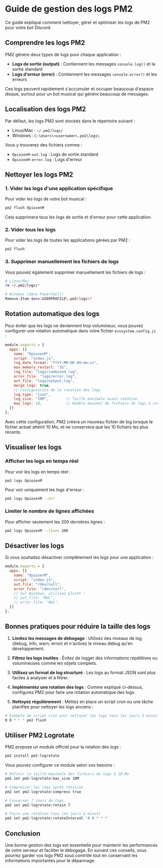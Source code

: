# Guide de gestion des logs PM2

Ce guide explique comment nettoyer, gérer et optimiser les logs de PM2 pour votre bot Discord.

## Comprendre les logs PM2

PM2 génère deux types de logs pour chaque application :
- **Logs de sortie (output)** : Contiennent les messages `console.log()` et la sortie standard
- **Logs d'erreur (error)** : Contiennent les messages `console.error()` et les erreurs

Ces logs peuvent rapidement s'accumuler et occuper beaucoup d'espace disque, surtout pour un bot musical qui génère beaucoup de messages.

## Localisation des logs PM2

Par défaut, les logs PM2 sont stockés dans le répertoire suivant :
- Linux/Mac : `~/.pm2/logs/`
- Windows : `C:\Users\<username>\.pm2\logs\`

Vous y trouverez des fichiers comme :
- `OpiozenM-out.log` : Logs de sortie standard
- `OpiozenM-error.log` : Logs d'erreur

## Nettoyer les logs PM2

### 1. Vider les logs d'une application spécifique

Pour vider les logs de votre bot musical :

```bash
pm2 flush OpiozenM
```

Cela supprimera tous les logs de sortie et d'erreur pour cette application.

### 2. Vider tous les logs

Pour vider les logs de toutes les applications gérées par PM2 :

```bash
pm2 flush
```

### 3. Supprimer manuellement les fichiers de logs

Vous pouvez également supprimer manuellement les fichiers de logs :

```bash
# Linux/Mac
rm ~/.pm2/logs/*

# Windows (dans PowerShell)
Remove-Item $env:USERPROFILE\.pm2\logs\*
```

## Rotation automatique des logs

Pour éviter que les logs ne deviennent trop volumineux, vous pouvez configurer une rotation automatique dans votre fichier `ecosystem.config.js` :

```javascript
module.exports = {
  apps: [{
    name: "OpiozenM",
    script: "index.js",
    log_date_format: "YYYY-MM-DD HH:mm:ss",
    max_memory_restart: "1G",
    log_file: "logs/combined.log",
    error_file: "logs/error.log",
    out_file: "logs/output.log",
    merge_logs: true,
    // Configuration de la rotation des logs
    log_type: "json",
    log_size: "10M",        // Taille maximale avant rotation
    max_logs: 10,           // Nombre maximal de fichiers de logs à conserver
  }]
};
```

Avec cette configuration, PM2 créera un nouveau fichier de log lorsque le fichier actuel atteint 10 Mo, et ne conservera que les 10 fichiers les plus récents.

## Visualiser les logs

### Afficher les logs en temps réel

Pour voir les logs en temps réel :

```bash
pm2 logs OpiozenM
```

Pour voir uniquement les logs d'erreur :

```bash
pm2 logs OpiozenM --err
```

### Limiter le nombre de lignes affichées

Pour afficher seulement les 200 dernières lignes :

```bash
pm2 logs OpiozenM --lines 200
```

## Désactiver les logs

Si vous souhaitez désactiver complètement les logs pour une application :

```javascript
module.exports = {
  apps: [{
    name: "OpiozenM",
    script: "index.js",
    out_file: "/dev/null",
    error_file: "/dev/null",
    // Sur Windows, utilisez plutôt :
    // out_file: "NUL",
    // error_file: "NUL",
  }]
};
```

## Bonnes pratiques pour réduire la taille des logs

1. **Limitez les messages de débogage** : Utilisez des niveaux de log (debug, info, warn, error) et n'activez le niveau debug qu'en développement.

2. **Filtrez les logs inutiles** : Évitez de logger des informations répétitives ou volumineuses comme les objets complets.

3. **Utilisez un format de log structuré** : Les logs au format JSON sont plus faciles à analyser et à filtrer.

4. **Implémentez une rotation des logs** : Comme expliqué ci-dessus, configurez PM2 pour faire une rotation automatique des logs.

5. **Nettoyez régulièrement** : Mettez en place un script cron ou une tâche planifiée pour nettoyer les logs anciens :

```bash
# Exemple de script cron pour nettoyer les logs tous les jours à minuit
0 0 * * * pm2 flush
```

## Utiliser PM2 Logrotate

PM2 propose un module officiel pour la rotation des logs :

```bash
pm2 install pm2-logrotate
```

Vous pouvez configurer ce module selon vos besoins :

```bash
# Définir la taille maximale des fichiers de logs à 10 Mo
pm2 set pm2-logrotate:max_size 10M

# Compresser les logs après rotation
pm2 set pm2-logrotate:compress true

# Conserver 7 jours de logs
pm2 set pm2-logrotate:retain 7

# Faire une rotation tous les jours à minuit
pm2 set pm2-logrotate:rotateInterval '0 0 * * *'
```

## Conclusion

Une bonne gestion des logs est essentielle pour maintenir les performances de votre serveur et faciliter le débogage. En suivant ces conseils, vous pourrez garder vos logs PM2 sous contrôle tout en conservant les informations importantes pour le dépannage.
